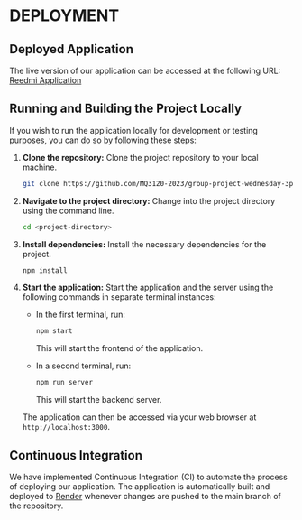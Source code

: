 
# DEPLOYMENT

## Deployed Application

The live version of our application can be accessed at the following URL:
[Reedmi Application](https://reedmi-test.onrender.com)

## Running and Building the Project Locally

If you wish to run the application locally for development or testing purposes, you can do so by following these steps:

1. **Clone the repository:** 
   Clone the project repository to your local machine.

   ```bash
   git clone https://github.com/MQ3120-2023/group-project-wednesday-3pm-1
   ```

2. **Navigate to the project directory:** 
   Change into the project directory using the command line.

   ```bash
   cd <project-directory>
   ```

3. **Install dependencies:** 
   Install the necessary dependencies for the project.

   ```bash
   npm install
   ```

4. **Start the application:** 
   Start the application and the server using the following commands in separate terminal instances:

   - In the first terminal, run:
     ```bash
     npm start
     ```
     This will start the frontend of the application.

   - In a second terminal, run:
     ```bash
     npm run server
     ```
     This will start the backend server.

   The application can then be accessed via your web browser at `http://localhost:3000`.

## Continuous Integration

We have implemented Continuous Integration (CI) to automate the process of deploying our application. The application is automatically built and deployed to [Render](https://render.com) whenever changes are pushed to the main branch of the repository.
